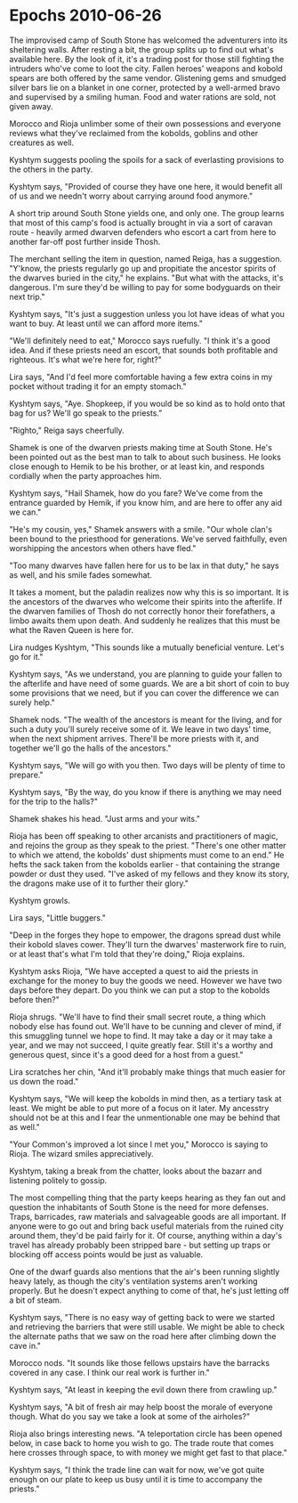 <!-- TITLE: Epochs 2010-06-26 -->
<!-- SUBTITLE: A game log for Epochs -->

# Epochs 2010-06-26

The improvised camp of South Stone has welcomed the adventurers into its sheltering walls. After resting a bit, the group splits up to find out what's available here. By the look of it, it's a trading post for those still fighting the intruders who've come to loot the city. Fallen heroes' weapons and kobold spears are both offered by the same vendor. Glistening gems and smudged silver bars lie on a blanket in one corner, protected by a well-armed bravo and supervised by a smiling human. Food and water rations are sold, not given away.

Morocco and Rioja unlimber some of their own possessions and everyone reviews what they've reclaimed from the kobolds, goblins and other creatures as well.

Kyshtym suggests pooling the spoils for a sack of everlasting provisions to the others in the party.

Kyshtym says, "Provided of course they have one here, it would benefit all of us and we needn't worry about carrying around food anymore."

A short trip around South Stone yields one, and only one. The group learns that most of this camp's food is actually brought in via a sort of caravan route - heavily armed dwarven defenders who escort a cart from here to another far-off post further inside Thosh.

The merchant selling the item in question, named Reiga, has a suggestion. "Y'know, the priests regularly go up and propitiate the ancestor spirits of the dwarves buried in the city," he explains. "But what with the attacks, it's dangerous. I'm sure they'd be willing to pay for some bodyguards on their next trip."

Kyshtym says, "It's just a suggestion unless you lot have ideas of what you want to buy. At least until we can afford more items."

"We'll definitely need to eat," Morocco says ruefully. "I think it's a good idea. And if these priests need an escort, that sounds both profitable and righteous. It's what we're here for, right?"

Lira says, "And I'd feel more comfortable having a few extra coins in my pocket without trading it for an empty stomach."

Kyshtym says, "Aye. Shopkeep, if you would be so kind as to hold onto that bag for us? We'll go speak to the priests."

"Righto," Reiga says cheerfully.

Shamek is one of the dwarven priests making time at South Stone. He's been pointed out as the best man to talk to about such business. He looks close enough to Hemik to be his brother, or at least kin, and responds cordially when the party approaches him.

Kyshtym says, "Hail Shamek, how do you fare? We've come from the entrance guarded by Hemik, if you know him, and are here to offer any aid we can."

"He's my cousin, yes," Shamek answers with a smile. "Our whole clan's been bound to the priesthood for generations. We've served faithfully, even worshipping the ancestors when others have fled."

"Too many dwarves have fallen here for us to be lax in that duty," he says as well, and his smile fades somewhat.

It takes a moment, but the paladin realizes now why this is so important. It is the ancestors of the dwarves who welcome their spirits into the afterlife. If the dwarven families of Thosh do not correctly honor their forefathers, a limbo awaits them upon death. And suddenly he realizes that this must be what the Raven Queen is here for.

Lira nudges Kyshtym, "This sounds like a mutually beneficial venture. Let's go for it."

Kyshtym says, "As we understand, you are planning to guide your fallen to the afterlife and have need of some guards. We are a bit short of coin to buy some provisions that we need, but if you can cover the difference we can surely help."

Shamek nods. "The wealth of the ancestors is meant for the living, and for such a duty you'll surely receive some of it. We leave in two days' time, when the next shipment arrives. There'll be more priests with it, and together we'll go the halls of the ancestors."

Kyshtym says, "We will go with you then. Two days will be plenty of time to prepare."

Kyshtym says, "By the way, do you know if there is anything we may need for the trip to the halls?"

Shamek shakes his head. "Just arms and your wits."

Rioja has been off speaking to other arcanists and practitioners of magic, and rejoins the group as they speak to the priest. "There's one other matter to which we attend, the kobolds' dust shipments must come to an end." He hefts the sack taken from the kobolds earlier - that containing the strange powder or dust they used. "I've asked of my fellows and they know its story, the dragons make use of it to further their glory."

Kyshtym growls.

Lira says, "Little buggers."

"Deep in the forges they hope to empower, the dragons spread dust while their kobold slaves cower. They'll turn the dwarves' masterwork fire to ruin, or at least that's what I'm told that they're doing," Rioja explains.

Kyshtym asks Rioja, "We have accepted a quest to aid the priests in exchange for the money to buy the goods we need. However we have two days before they depart. Do you think we can put a stop to the kobolds before then?"

Rioja shrugs. "We'll have to find their small secret route, a thing which nobody else has found out. We'll have to be cunning and clever of mind, if this smuggling tunnel we hope to find. It may take a day or it may take a year, and we may not succeed, I quite greatly fear. Still it's a worthy and generous quest, since it's a good deed for a host from a guest."

Lira scratches her chin, "And it'll probably make things that much easier for us down the road."

Kyshtym says, "We will keep the kobolds in mind then, as a tertiary task at least. We might be able to put more of a focus on it later. My ancesstry should not be at this and I fear the unmentionable one may be behind that as well."

"Your Common's improved a lot since I met you," Morocco is saying to Rioja. The wizard smiles appreciatively.

Kyshtym, taking a break from the chatter, looks about the bazarr and listening politely to gossip.

The most compelling thing that the party keeps hearing as they fan out and question the inhabitants of South Stone is the need for more defenses. Traps, barricades, raw materials and salvageable goods are all important. If anyone were to go out and bring back useful materials from the ruined city around them, they'd be paid fairly for it. Of course, anything within a day's travel has already probably been stripped bare - but setting up traps or blocking off access points would be just as valuable.

One of the dwarf guards also mentions that the air's been running slightly heavy lately, as though the city's ventilation systems aren't working properly. But he doesn't expect anything to come of that, he's just letting off a bit of steam.

Kyshtym says, "There is no easy way of getting back to were we started and retrieving the barriers that were still usable. We might be able to check the alternate paths that we saw on the road here after climbing down the cave in."

Morocco nods. "It sounds like those fellows upstairs have the barracks covered in any case. I think our real work is further in."

Kyshtym says, "At least in keeping the evil down there from crawling up."

Kyshtym says, "A bit of fresh air may help boost the morale of everyone though. What do you say we take a look at some of the airholes?"

Rioja also brings interesting news. "A teleportation circle has been opened below, in case back to home you wish to go. The trade route that comes here crosses through space, to with money we might get fast to that place."

Kyshtym says, "I think the trade line can wait for now, we've got quite enough on our plate to keep us busy until it is time to accompany the priests."